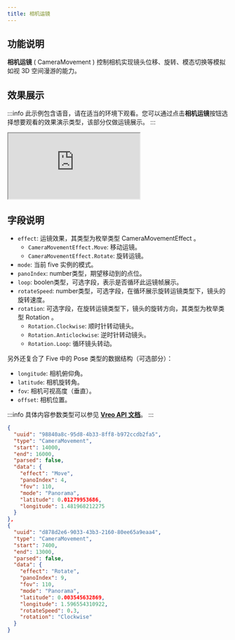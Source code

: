 ```yaml
---
title: 相机运镜
---
```


## 功能说明
**相机运镜** ( CameraMovement ) 控制相机实现镜头位移、旋转、模态切换等模拟如视 3D 空间漫游的能力。

## 效果展示

:::info
此示例包含语音，请在适当的环境下观看。您可以通过点击**相机运镜**按钮选择想要观看的效果演示类型，该部分仅做运镜展示。
:::

<iframe src="https://codesandbox.io/embed/vreo-example-tyn7gd?view=preview&fontsize=14&hidenavigation=1&theme=dark"
     style={{width:'100%', height:'500px', border:'0', borderRadius: '4px', overflow:'hidden',}}
     title="vreo"
allow="accelerometer; ambient-light-sensor; camera; encrypted-media; geolocation; gyroscope; hid; microphone; midi; payment; usb; vr; xr-spatial-tracking"
sandbox="allow-forms allow-modals allow-popups allow-presentation allow-same-origin allow-scripts"></iframe>

## 字段说明
- `effect`: 运镜效果，其类型为枚举类型 CameraMovementEffect 。
    - `CameraMovementEffect.Move`: 移动运镜。
    - `CameraMovementEffect.Rotate`: 旋转运镜。
- `mode`: 当前 five 实例的模式。
- `panoIndex`: number类型，期望移动到的点位。
- `loop`: boolen类型，可选字段，表示是否循环此运镜帧展示。
- `rotateSpeed`: number类型，可选字段，在循环展示旋转运镜类型下，镜头的旋转速度。
- `rotation`: 可选字段，在旋转运镜类型下，镜头的旋转方向，其类型为枚举类型 Rotation 。
  - `Rotation.Clockwise`: 顺时针转动镜头。
  - `Rotation.Anticlockwise`: 逆时针转动镜头。
  - `Rotation.Loop`: 循环镜头转动。

另外还复合了 Five 中的 Pose 类型的数据结构（可选部分）：
- `longitude`: 相机俯仰角。
- `latitude`: 相机旋转角。
- `fov`: 相机可视高度（垂直）。
- `offset`: 相机位置。

:::info
具体内容参数类型可以参见 [**Vreo API 文档**](https://realsee.js.org/vreo/modules/Player.html#CameraMovementData)。
:::


```json  title="相机运镜数据样例" 
{
  "uuid": "98840a8c-95d8-4b33-8ff8-b972ccdb2fa5",
  "type": "CameraMovement",
  "start": 14000,
  "end": 16000,
  "parsed": false,
  "data": {
    "effect": "Move",
    "panoIndex": 4,
    "fov": 110,
    "mode": "Panorama",
    "latitude": 0.01279953686,
    "longitude": 1.481968212275
  }
},
{
  "uuid": "d878d2e6-9033-43b3-2160-80ee65a9eaa4",
  "type": "CameraMovement",
  "start": 7400,
  "end": 13000,
  "parsed": false,
  "data": {
    "effect": "Rotate",
    "panoIndex": 9,
    "fov": 110,
    "mode": "Panorama",
    "latitude": 0.003545632869,
    "longitude": 1.596554310922,
    "rotateSpeed": 0.3,
    "rotation": "Clockwise"
  }
}
```
